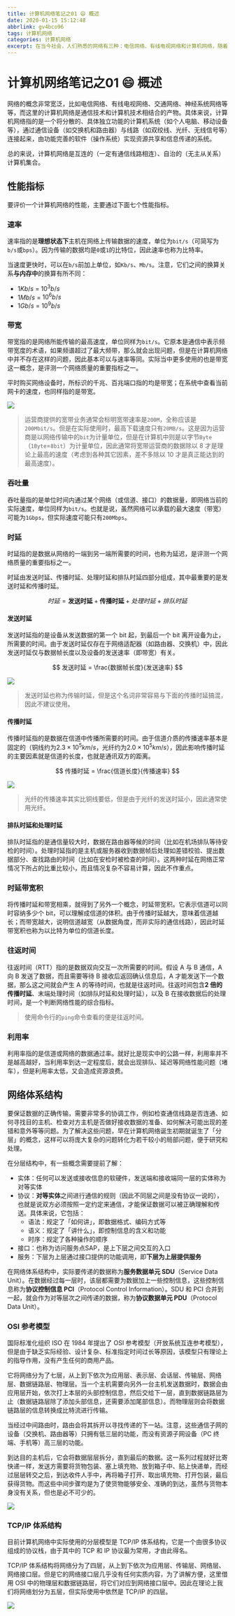 ```yaml
---
title: 计算机网络笔记之01 😄 概述
date: 2020-01-15 15:12:48
abbrlink: gv4bco96
tags: 计算机网络
categories: 计算机网络
excerpt: 在当今社会，人们熟悉的网络有三种：电信网络、有线电视网络和计算机网络，随着技术发展，这三种网络正逐步在高层业务层面融合为一体，称为「三网融合」，本文主要讨论的是其中的计算机网络。
---
```


# 计算机网络笔记之01 😄 概述

网络的概念非常宽泛，比如电信网络、有线电视网络、交通网络、神经系统网络等等，而这里的计算机网络是通信技术和计算机技术相结合的产物。具体来说，计算机网络指的是一个将分散的、具体独立功能的计算机系统（如个人电脑、移动设备等），通过通信设备（如交换机和路由器）与线路（如双绞线、光纤、无线信号等）连接起来，由功能完善的软件（操作系统）实现资源共享和信息传递的系统。

总的来说，计算机网络是互连的（一定有通信线路相连）、自治的（无主从关系）计算机集合。

## 性能指标

要评价一个计算机网络的性能，主要通过下面七个性能指标。

### 速率

速率指的是**理想状态下**主机在网络上传输数据的速度，单位为`bit/s`（可简写为`b/s`或`bps`）。因为传输的数据均是`0`或`1`的比特位，因此速率也称为比特率。

当速度更快时，可以在`b/s`前加上单位，如`Kb/s`、`Mb/s`。注意，它们之间的换算关系**与内存中**的换算有所不同：

- $1Kb/s$ = $10^3b/s$
- $1Mb/s$ = $10^6b/s$
- $1Gb/s$ = $10^9b/s$

### 带宽

带宽指的是网络所能传输的最高速度，单位同样为`bit/s`。它原本是通信中表示频带宽度的术语，如果频谱超过了最大频带，那么就会出现问题，但是在计算机网络中并不存在这样的问题，因此基本可以与速率等同。实际当中更多使用的也是带宽这一概念，是评测一个网络质量的重要指标之一。

平时购买网络设备时，所标识的千兆、百兆端口指的均是带宽；在系统中查看当前网卡的速度，也同样指的是带宽。

![](http://cdn.yesuanzao.cn/superbed/2020/01/16/5e1ffda02fb38b8c3c0abcba.jpg)

> 运营商提供的宽带业务通常会标明宽带速率是`200M`，全称应该是`200Mbit/s`。但是在实际使用时，最高下载速度只有`20MB/s`。这是因为运营商是以网络传输中的`bit`为计量单位，但是在计算机中则是以字节`Byte`（`1Byte`=`8bit`）为计量单位，因此通常将宽带运营商的数据除以 8 才是理论上最高的速度（考虑到各种其它因素，差不多除以 10 才是真正能达到的最高速度）。

### 吞吐量

吞吐量指的是单位时间内通过某个网络（或信道、接口）的数据量，即网络当前的实际速度，单位同样为`bit/s`。也就是说，虽然网络可以承载的最大速度（带宽）可能为`1Gbps`，但实际速度可能只有`200Mbps`。

### 时延

时延指的是数据从网络的一端到另一端所需要的时间，也称为延迟，是评测一个网络质量的重要指标之一。

时延由发送时延、传播时延、处理时延和排队时延四部分组成，其中最重要的是发送时延和传播时延。

$$ 时延 = \textbf{发送时延} + \textbf{传播时延} + 处理时延 + 排队时延 $$

#### 发送时延

发送时延指的是设备从发送数据的第一个 bit 起，到最后一个 bit 离开设备为止，所需要的时间。由于发送时延仅存在于网络适配器（如路由器、交换机）中，因此发送时延仅与数据帧长度以及设备的发送速率（即带宽）有关。

$$ 发送时延 = \frac{数据帧长度}{发送速率} $$

![](http://cdn.yesuanzao.cn/superbed/2020/01/18/5e2227db2fb38b8c3c4a0676.jpg)

> 发送时延也称为传输时延，但是这个名词非常容易与下面的传播时延搞混，因此不建议使用。

#### 传播时延

传播时延指的是数据在信道中传播所需要的时间。由于信道介质的传播速率基本是固定的（铜线约为$2.3 × 10^5 km/s$，光纤约为$2.0 × 10^5 km/s$），因此影响传播时延的主要因素就是信道的长度，也就是通讯双方的距离。

$$ 传播时延 = \frac{信道长度}{传播速率} $$

![](http://cdn.yesuanzao.cn/superbed/2020/01/18/5e222d502fb38b8c3c4a56fa.jpg)

> 光纤的传播速率其实比铜线要低，但是由于光纤的发送时延小，因此通常使用光纤。

#### 排队时延和处理时延

排队时延指的是通信量较大时，数据在路由器等候的时间（比如在机场排队等待安检的时间）。处理时延指的是主机或服务器收到数据帧后处理如差错校验、提出数据部分、查找路由的时间（比如在安检时被检查的时间）。这两种时延在网络正常情况下所占的比重比较小，而且情况复杂不容易计算，因此不作重点。

### 时延带宽积

将传播时延和带宽相乘，就得到了另外一个概念，时延带宽积。它表示信道可以同时容纳多少个 bit，可以理解成信道的体积。由于传播时延越大，意味着信道越长；而带宽越大，说明信道越宽（从数据角度，而非实际的通信线路），因此时延带宽积也称为以比特为单位的信道长度。

### 往返时间

往返时间（RTT）指的是数据双向交互一次所需要的时间。假设 A 与 B 通信，A 向 B 发送了数据，而且需要等待 B 接收后返回确认信息后，A 才能发送下一个数据，那么这之间就会产生 A 的等待时间，也就是往返时间。往返时间包含**2 倍的传播时延**、末端处理时间（如排队时延和处理时延），以及 B 在接收数据后的处理时间，是一个判断网络性能的综合指标。

> 使用命令行的`ping`命令查看的便是往返时间。

### 利用率

利用率指的是信道或网络的数据通过率。就好比是现实中的公路一样，利用率并不是越高越好，当利用率到达一定程度后，就会出现排队、延迟等网络性能问题（堵车），但是利用率太低，又会造成资源浪费。

## 网络体系结构

要保证数据的正确传输，需要非常多的协调工作，例如检查通信线路是否连通、如何寻找目的主机、检查对方主机是否做好接收数据的准备、如何解决可能出现的差错和意外等等问题。为了解决这些问题，早在计算机网络诞生初期就诞生了「分层」的概念，这样可以将庞大复杂的问题转化为若干较小的局部问题，便于研究和处理。

在分层结构中，有一些概念需要提前了解：

- 实体：任何可以发送或接收信息的软硬件，发送端和接收端同一层的实体称为对等实体
- 协议：**对等实体**之间进行通信的规则（因此不同层之间是没有协议一说的），也就是说双方必须按照一定约定来通信，才能保证数据可以被正确理解和传送。具体来说，它包括：
  - 语法：规定了「如何讲」，即数据格式、编码方式等
  - 语义：规定了「讲什么」，即控制信息的含义和功能
  - 时序：规定了各种操作的顺序
- 接口：也称为访问服务点SAP，是上下层之间交互的入口
- 服务：下层为上层通过接口提供的功能调用，即**下层为上层提供服务**

在网络体系结构中，实际要传递的数据称为**服务数据单元 SDU**（Service Data Unit）。在数据经过每一层时，该层都需要为数据加上一些控制信息，这些控制信息称为**协议控制信息 PCI**（Protocol Control Information）。SDU 和 PCI 合并到一起，就会作为对等层次之间传递的数据，称为**协议数据单元 PDU**（Protocol Data Unit）。

### OSI 参考模型

国际标准化组织 ISO 在 1984 年提出了 OSI 参考模型（开放系统互连参考模型），但是由于缺乏实际经验、设计复杂、标准指定时间过长等原因，该模型只有理论上的指导作用，没有产生任何的商用产品。

它将网络分为了七层，从上到下依次为应用层、表示层、会话层、传输层、网络层、数据链路层、物理层。当一个主机需要向另外一台主机发送数据时，数据会由应用层开始，依次打上本层的头部控制信息，然后交给下一层，直到数据链路层为止（数据链路层除了添加头部信息，还需要添加尾部信息）。而物理层则会将数据链路层的信息转换成比特流进行传输。

当经过中间路由时，路由会将其拆开以寻找传递的下一站。注意，这些通信子网的设备（交换机、路由器等）只拥有低三层的功能，而没有资源子网设备（PC 终端、手机等）高三层的功能。

到达目的主机后，它会将数据层层拆分，直到最后的数据。这一系列过程就好比寄快递一样，发送方需要将货物包装、塞上填充物、放到箱子中、贴上快递单，而经过层层转交之后，到达收件人手中，再将箱子打开、取出填充物、打开包装，最后获得货物。而这些中间步骤均是为了使货物能够安全、准确的到达，虽然与货物本身没有关系，但也是必不可少的。

![](http://cdn.yesuanzao.cn/superbed/2020/02/21/5e4f897f48b86553ee349a47.jpg)

### TCP/IP 体系结构

目前计算机网络中实际使用的分层模型是 TCP/IP 体系结构，它是一个由很多协议组成的协议栈，由于其中的 TCP 和 IP 协议最为常用，才由此得名。

TCP/IP 体系结构将网络分为了四层，从上到下依次为应用层、传输层、网络层、网络接口层。但是它的网络接口层几乎没有任何实质内容，为了讲解方便，这里借用 OSI 中的物理层和数据链路层，将它们对应到网络接口层中。因此在理论上我们将网络划分为五层，但实际使用中依然是 TCP/IP 的四层。

![](http://cdn.yesuanzao.cn/superbed/2020/02/22/5e50cfe8bb8bdc23de1a88e8.jpg)

